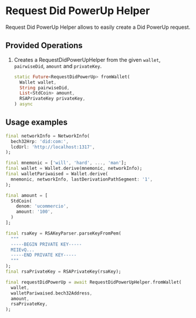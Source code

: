 # Request Did PowerUp Helper

Request Did PowerUp Helper allows to easily create a Did PowerUp request.

## Provided Operations

1. Creates a RequestDidPowerUpHelper from the given `wallet`, `pairwiseDid`, `amount` and `privateKey`.

    ```dart
    static Future<RequestDidPowerUp> fromWallet(
      Wallet wallet,
      String pairwiseDid,
      List<StdCoin> amount,
      RSAPrivateKey privateKey,
    ) async
    ```

## Usage examples

```dart
final networkInfo = NetworkInfo(
  bech32Hrp: 'did:com:',
  lcdUrl: 'http://localhost:1317',
);

final mnemonic = ['will', 'hard', ..., 'man'];
final wallet = Wallet.derive(mnemonic, networkInfo);
final walletPariwaised = Wallet.derive(
  mnemonic, networkInfo, lastDerivationPathSegment: '1',
);

final amount = [
  StdCoin(
    denom: 'ucommercio',
    amount: '100',
  )
];

final rsaKey = RSAKeyParser.parseKeyFromPem(
  """
  -----BEGIN PRIVATE KEY-----
  MIIEvQ...
  -----END PRIVATE KEY-----
  """
);
final rsaPrivateKey = RSAPrivateKey(rsaKey);

final requestDidPowerUp = await RequestDidPowerUpHelper.fromWallet(
  wallet,
  walletPariwaised.bech32Address,
  amount,
  rsaPrivateKey,
);
```
